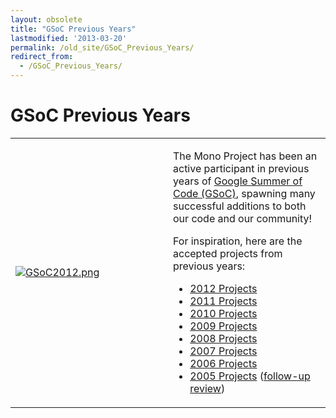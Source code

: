 ```yaml
---
layout: obsolete
title: "GSoC Previous Years"
lastmodified: '2013-03-20'
permalink: /old_site/GSoC_Previous_Years/
redirect_from:
  - /GSoC_Previous_Years/
---
```


GSoC Previous Years
===================

<table>
<col width="50%" />
<col width="50%" />
<tbody>
<tr class="odd">
<td align="left"><p><a href="http://code.google.com/soc"><img src="{{site.github.url}}/old_site/images/8/8d/GSoC2012.png" alt="GSoC2012.png" /></a></p></td>
<td align="left"><p>The Mono Project has been an active participant in previous years of <a href="http://code.google.com/soc/">Google Summer of Code (GSoC)</a>, spawning many successful additions to both our code and our community!</p>
<p>For inspiration, here are the accepted projects from previous years:</p>
<ul>
<li><a href="http://www.google-melange.com/gsoc/org/show/google/gsoc2012/mono">2012 Projects</a></li>
<li><a href="http://www.google-melange.com/gsoc/org/show/google/gsoc2011/mono">2011 Projects</a></li>
<li><a href="http://www.google-melange.com/gsoc/org/show/google/gsoc2010/mono">2010 Projects</a></li>
<li><a href="http://www.google-melange.com/gsoc/org/show/google/gsoc2009/mono">2009 Projects</a></li>
<li><a href="http://code.google.com/soc/2008/mono/about.html">2008 Projects</a></li>
<li><a href="{{site.github.url}}/old_site/Summer2007" title="Summer2007">2007 Projects</a></li>
<li><a href="{{site.github.url}}/old_site/Summer2006" title="Summer2006">2006 Projects</a></li>
<li><a href="{{site.github.url}}/old_site/Summer2005" title="Summer2005">2005 Projects</a> (<a href="http://tirania.org/blog/archive/2006/Apr-13.html">follow-up review</a>)</li>
</ul></td>
</tr>
</tbody>
</table>



